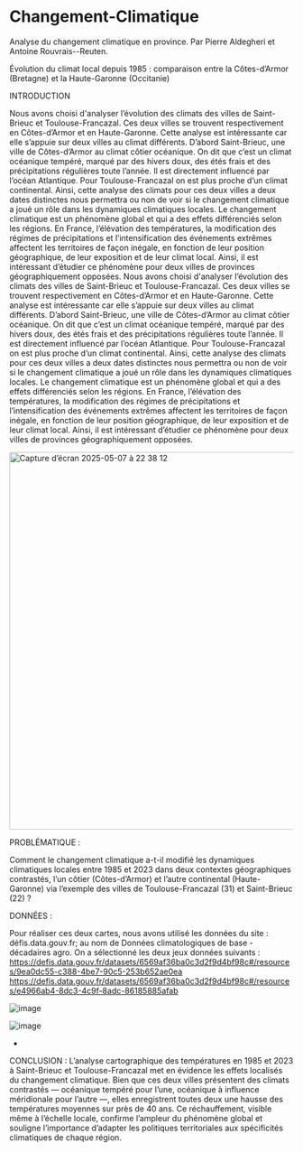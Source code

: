 # Changement-Climatique

Analyse du changement climatique en province.
Par Pierre Aldegheri et Antoine Rouvrais--Reuten.

Évolution du climat local depuis 1985 : comparaison entre la Côtes-d’Armor (Bretagne) et la Haute-Garonne (Occitanie)


INTRODUCTION

Nous avons choisi d'analyser l’évolution des climats des villes de Saint-Brieuc et Toulouse-Francazal. Ces deux villes se trouvent respectivement en Côtes-d’Armor et en Haute-Garonne. Cette analyse est intéressante car elle s’appuie sur deux villes au climat différents. D’abord Saint-Brieuc, une ville de Côtes-d’Armor au climat côtier océanique. On dit que c’est un climat océanique tempéré, marqué par des hivers doux, des étés frais et des précipitations régulières toute l’année. Il est directement influencé par l’océan Atlantique. Pour Toulouse-Francazal on est plus proche d’un climat continental. Ainsi, cette analyse des climats pour ces deux villes a deux dates distinctes nous permettra ou non de voir si le changement climatique a joué un rôle dans les dynamiques climatiques locales. 
     Le changement climatique est un phénomène global et qui a des effets différenciés selon les régions. En France, l’élévation des températures, la modification des régimes de précipitations et l’intensification des événements extrêmes affectent les territoires de façon inégale, en fonction de leur position géographique, de leur exposition et de leur climat local. Ainsi, il est intéressant d’étudier ce phénomène pour deux villes de provinces géographiquement opposées.
     Nous avons choisi d'analyser l’évolution des climats des villes de Saint-Brieuc et Toulouse-Francazal. Ces deux villes se trouvent respectivement en Côtes-d’Armor et en Haute-Garonne. Cette analyse est intéressante car elle s’appuie sur deux villes au climat différents. D’abord Saint-Brieuc, une ville de Côtes-d’Armor au climat côtier océanique. On dit que c’est un climat océanique tempéré, marqué par des hivers doux, des étés frais et des précipitations régulières toute l’année. Il est directement influencé par l’océan Atlantique. Pour Toulouse-Francazal on est plus proche d’un climat continental. Ainsi, cette analyse des climats pour ces deux villes a deux dates distinctes nous permettra ou non de voir si le changement climatique a joué un rôle dans les dynamiques climatiques locales. 
     Le changement climatique est un phénomène global et qui a des effets différenciés selon les régions. En France, l’élévation des températures, la modification des régimes de précipitations et l’intensification des événements extrêmes affectent les territoires de façon inégale, en fonction de leur position géographique, de leur exposition et de leur climat local. Ainsi, il est intéressant d’étudier ce phénomène pour deux villes de provinces géographiquement opposées. 
     
<img width="669" alt="Capture d’écran 2025-05-07 à 22 38 12" src="https://github.com/user-attachments/assets/bd4f651c-6b48-48ec-8300-31eea4cefa91" />

PROBLÉMATIQUE : 

Comment le changement climatique a-t-il modifié les dynamiques climatiques locales entre 1985 et 2023 dans deux contextes géographiques contrastés, l’un côtier (Côtes-d’Armor) et l’autre continental (Haute-Garonne) via l’exemple des villes de Toulouse-Francazal (31) et Saint-Brieuc (22) ?

DONNÉES : 

Pour réaliser ces deux cartes, nous avons utilisé les données du site : défis.data.gouv.fr; au nom de Données climatologiques de base - décadaires agro.
On a sélectionné les deux jeux données suivants : 
https://defis.data.gouv.fr/datasets/6569af36ba0c3d2f9d4bf98c#/resources/9ea0dc55-c388-4be7-90c5-253b652ae0ea
https://defis.data.gouv.fr/datasets/6569af36ba0c3d2f9d4bf98c#/resources/e4966ab4-8dc3-4c9f-8adc-86185885afab

![image](https://github.com/user-attachments/assets/8b9c3300-2a8e-491e-b52f-d62955ccfec3)

![image](https://github.com/user-attachments/assets/33c84693-630d-4721-a95d-61526973f3fc)

-

CONCLUSION : 
L’analyse cartographique des températures en 1985 et 2023 à Saint-Brieuc et Toulouse-Francazal met en évidence les effets localisés du changement climatique. Bien que ces deux villes présentent des climats contrastés — océanique tempéré pour l’une, océanique à influence méridionale pour l’autre —, elles enregistrent toutes deux une hausse des températures moyennes sur près de 40 ans. Ce réchauffement, visible même à l’échelle locale, confirme l’ampleur du phénomène global et souligne l’importance d’adapter les politiques territoriales aux spécificités climatiques de chaque région.
